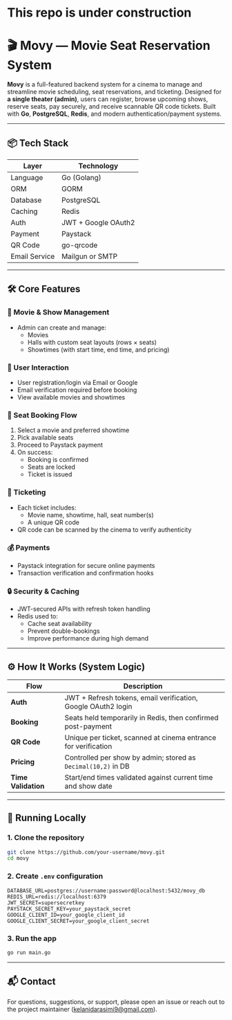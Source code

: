 # This repo is under construction


# 🎬 Movy — Movie Seat Reservation System

**Movy** is a full-featured backend system for a cinema to manage and streamline movie scheduling, seat reservations, and ticketing. Designed for **a single theater (admin)**, users can register, browse upcoming shows, reserve seats, pay securely, and receive scannable QR code tickets. Built with **Go**, **PostgreSQL**, **Redis**, and modern authentication/payment systems.

---

## 📦 Tech Stack

| Layer          | Technology                  |
|----------------|-----------------------------|
| Language       | Go (Golang)                 |
| ORM            | GORM                        |
| Database       | PostgreSQL                  |
| Caching        | Redis                       |
| Auth           | JWT + Google OAuth2         |
| Payment        | Paystack                    |
| QR Code        | go-qrcode                   |
| Email Service  | Mailgun or SMTP             |

---

## 🛠 Core Features

### 🎥 Movie & Show Management
- Admin can create and manage:
  - Movies
  - Halls with custom seat layouts (rows × seats)
  - Showtimes (with start time, end time, and pricing)

### 👥 User Interaction
- User registration/login via Email or Google
- Email verification required before booking
- View available movies and showtimes

### 💺 Seat Booking Flow
1. Select a movie and preferred showtime
2. Pick available seats
3. Proceed to Paystack payment
4. On success:
   - Booking is confirmed
   - Seats are locked
   - Ticket is issued

### 🧾 Ticketing
- Each ticket includes:
  - Movie name, showtime, hall, seat number(s)
  - A unique QR code
- QR code can be scanned by the cinema to verify authenticity

### 💰 Payments
- Paystack integration for secure online payments
- Transaction verification and confirmation hooks

### 🔒 Security & Caching
- JWT-secured APIs with refresh token handling
- Redis used to:
  - Cache seat availability
  - Prevent double-bookings
  - Improve performance during high demand

---

## ⚙️ How It Works (System Logic)

| Flow               | Description                                                                 |
|--------------------|-----------------------------------------------------------------------------|
| **Auth**           | JWT + Refresh tokens, email verification, Google OAuth2 login               |
| **Booking**        | Seats held temporarily in Redis, then confirmed post-payment                |
| **QR Code**        | Unique per ticket, scanned at cinema entrance for verification              |
| **Pricing**        | Controlled per show by admin; stored as `Decimal(10,2)` in DB               |
| **Time Validation**| Start/end times validated against current time and show date                |

---

## 🧪 Running Locally

### 1. Clone the repository
```bash
git clone https://github.com/your-username/movy.git
cd movy
```

### 2. Create `.env` configuration
```env
DATABASE_URL=postgres://username:password@localhost:5432/movy_db
REDIS_URL=redis://localhost:6379
JWT_SECRET=supersecretkey
PAYSTACK_SECRET_KEY=your_paystack_secret
GOOGLE_CLIENT_ID=your_google_client_id
GOOGLE_CLIENT_SECRET=your_google_client_secret
```

### 3. Run the app
```bash
go run main.go
```

---

## 📬 Contact
For questions, suggestions, or support, please open an issue or reach out to the project maintainer (kelanidarasimi9@gmail.com).
